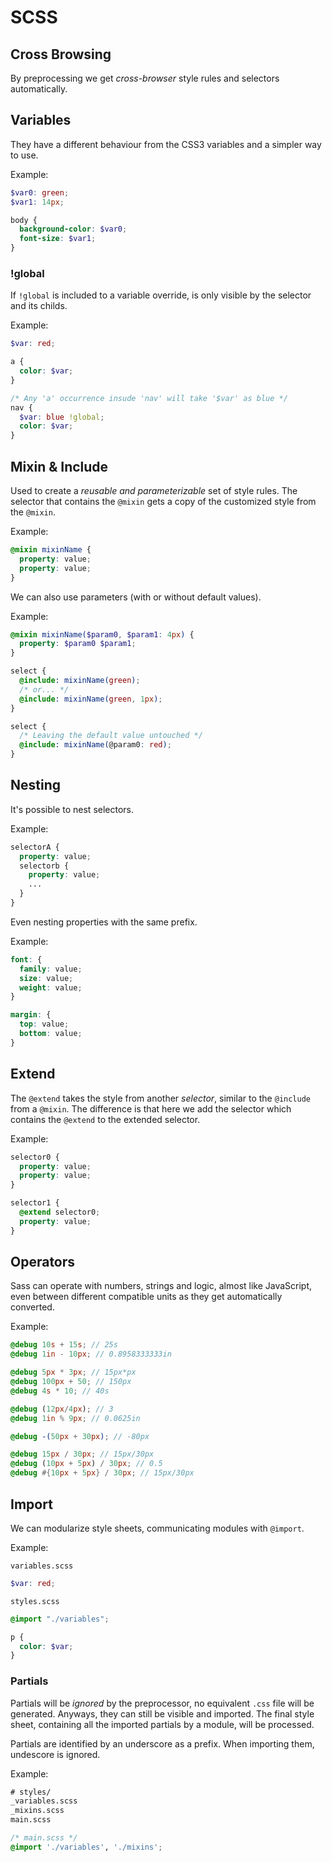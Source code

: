 # SCSS

## Cross Browsing

By preprocessing we get *cross-browser* style rules and selectors automatically.

## Variables

They have a different behaviour from the CSS3 variables and a simpler way to use.

Example:

```scss
$var0: green;
$var1: 14px;

body {
  background-color: $var0;
  font-size: $var1;
}
```

### !global

If `!global` is included to a variable override, is only visible by the selector and its childs.

Example:

```scss
$var: red;

a {
  color: $var;
}

/* Any 'a' occurrence insude 'nav' will take '$var' as blue */
nav {
  $var: blue !global;
  color: $var;
}
```

## Mixin & Include

Used to create a *reusable and parameterizable* set of style rules. The selector that contains the `@mixin` gets a copy of the customized style from the `@mixin`.

Example:

```scss
@mixin mixinName {
  property: value;
  property: value;
}
```

We can also use parameters (with or without default values).

Example:

```scss
@mixin mixinName($param0, $param1: 4px) {
  property: $param0 $param1;
}

select {
  @include: mixinName(green);
  /* or... */
  @include: mixinName(green, 1px);
}

select {
  /* Leaving the default value untouched */
  @include: mixinName(@param0: red);
}
```

## Nesting

It's possible to nest selectors.

Example:

```scss
selectorA {
  property: value;
  selectorb {
    property: value;
    ...
  }
}
```

Even nesting properties with the same prefix.

Example:

```scss
font: {
  family: value;
  size: value;
  weight: value;
}

margin: {
  top: value;
  bottom: value;
}
```

## Extend

The `@extend` takes the style from another *selector*, similar to the `@include` from a `@mixin`. The difference is that here we add the selector which contains the `@extend` to the extended selector.

Example:

```scss
selector0 {
  property: value;
  property: value;
}

selector1 {
  @extend selector0;
  property: value;
}
```

## Operators

Sass can operate with numbers, strings and logic, almost like JavaScript, even between different compatible units as they get automatically converted.

Example:

```scss
@debug 10s + 15s; // 25s
@debug 1in - 10px; // 0.8958333333in

@debug 5px * 3px; // 15px*px
@debug 100px + 50; // 150px
@debug 4s * 10; // 40s

@debug (12px/4px); // 3
@debug 1in % 9px; // 0.0625in

@debug -(50px + 30px); // -80px

@debug 15px / 30px; // 15px/30px
@debug (10px + 5px) / 30px; // 0.5
@debug #{10px + 5px} / 30px; // 15px/30px
```

## Import

We can modularize style sheets, communicating modules with `@import`.

Example:

`variables.scss`

```scss
$var: red;
```

`styles.scss`

```scss
@import "./variables";

p {
  color: $var;
}
```

### Partials

Partials will be *ignored* by the preprocessor, no equivalent `.css` file will be generated. Anyways, they can still be visible and imported. The final style sheet, containing all the imported partials by a module, will be processed.

Partials are identified by an underscore as a prefix. When importing them, undescore is ignored.

Example:

```txt
# styles/
_variables.scss
_mixins.scss
main.scss
```

```scss
/* main.scss */
@import './variables', './mixins';
```

<!-- https://sass-lang.com/ -->
